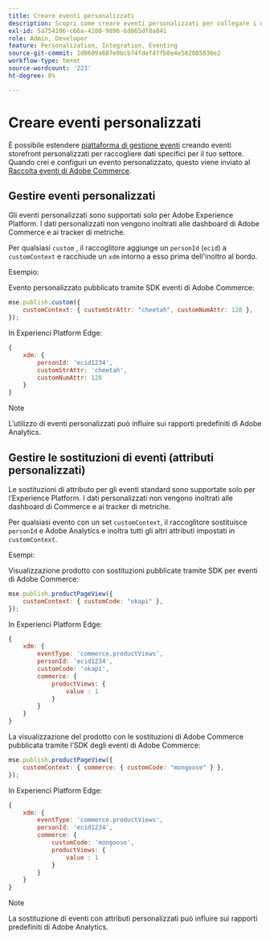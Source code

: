 ```yaml
---
title: Creare eventi personalizzati
description: Scopri come creare eventi personalizzati per collegare i dati di Adobe Commerce ad altri prodotti Adobe DX.
exl-id: 5a754106-c66a-4280-9896-6d065df8a841
role: Admin, Developer
feature: Personalization, Integration, Eventing
source-git-commit: 1d8609a607e0bcb74fdef47fb8e4e582085836e2
workflow-type: tm+mt
source-wordcount: '223'
ht-degree: 0%

---
```


# Creare eventi personalizzati

È possibile estendere [piattaforma di gestione eventi](events.md) creando eventi storefront personalizzati per raccogliere dati specifici per il tuo settore. Quando crei e configuri un evento personalizzato, questo viene inviato al [Raccolta eventi di Adobe Commerce](https://github.com/adobe/commerce-events/tree/main/packages/commerce-events-collectors).

## Gestire eventi personalizzati

Gli eventi personalizzati sono supportati solo per Adobe Experience Platform. I dati personalizzati non vengono inoltrati alle dashboard di Adobe Commerce e ai tracker di metriche.

Per qualsiasi `custom` , il raccoglitore aggiunge un `personId` (`ecid`) a `customContext` e racchiude un `xdm` intorno a esso prima dell&#39;inoltro al bordo.

Esempio:

Evento personalizzato pubblicato tramite SDK eventi di Adobe Commerce:

```javascript
mse.publish.custom({
    customContext: { customStrAttr: "cheetah", customNumAttr: 128 },
});
```

In Experienci Platform Edge:

```javascript
{
    xdm: {
        personId: 'ecid1234',
        customStrAttr: 'cheetah',
        customNumAttr: 128
    }
}
```

>[!NOTE]
>
> L’utilizzo di eventi personalizzati può influire sui rapporti predefiniti di Adobe Analytics.

## Gestire le sostituzioni di eventi (attributi personalizzati)

Le sostituzioni di attributo per gli eventi standard sono supportate solo per l’Experience Platform. I dati personalizzati non vengono inoltrati alle dashboard di Commerce e ai tracker di metriche.

Per qualsiasi evento con un set `customContext`, il raccoglitore sostituisce `personId` e Adobe Analytics e inoltra tutti gli altri attributi impostati in `customContext`.

Esempi:

Visualizzazione prodotto con sostituzioni pubblicate tramite SDK per eventi di Adobe Commerce:

```javascript
mse.publish.productPageView({
    customContext: { customCode: "okapi" },
});
```

In Experienci Platform Edge:

```javascript
{
    xdm: {
        eventType: 'commerce.productViews',
        personId: 'ecid1234',
        customCode: 'okapi',
        commerce: {
            productViews: {
                value : 1
            }
        }
    }
}
```

La visualizzazione del prodotto con le sostituzioni di Adobe Commerce pubblicata tramite l’SDK degli eventi di Adobe Commerce:

```javascript
mse.publish.productPageView({
    customContext: { commerce: { customCode: "mongoose" } },
});
```

In Experienci Platform Edge:

```javascript
{
    xdm: {
        eventType: 'commerce.productViews',
        personId: 'ecid1234',
        commerce: {
            customCode: 'mongoose',
            productViews: {
                value : 1
            }
        }
    }
}
```

>[!NOTE]
>
> La sostituzione di eventi con attributi personalizzati può influire sui rapporti predefiniti di Adobe Analytics.

